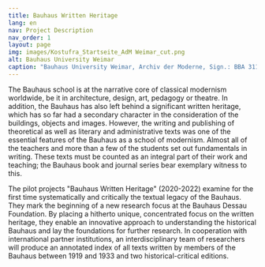 ```yaml
---
title: Bauhaus Written Heritage
lang: en
nav: Project Description
nav_order: 1
layout: page
img: images/Kostufra_Startseite_AdM Weimar_cut.png
alt: Bauhaus University Weimar
caption: "Bauhaus University Weimar, Archiv der Moderne, Sign.: BBA 311, Fotografin unbekannt"
---
```


The Bauhaus school is at the narrative core of classical modernism worldwide, be it in architecture, design, art,
pedagogy or theatre. In addition, the Bauhaus has also left behind a significant written heritage, which has so far
had a secondary character in the consideration of the buildings, objects and images. However, the writing and 
publishing of theoretical as well as literary and administrative texts was one of the essential features of the 
Bauhaus as a school of modernism. Almost all of the teachers and more than a few of the students set out fundamentals
in writing. These texts must be counted as an integral part of their work and teaching; the Bauhaus book and journal
series bear exemplary witness to this.
  
The pilot projects "Bauhaus Written Heritage" (2020-2022) examine for the first time systematically and critically
the textual legacy of the Bauhaus. They mark the beginning of a new research focus at the Bauhaus Dessau Foundation.
By placing a hitherto unique, concentrated focus on the written heritage, they enable an innovative approach to understanding
the historical Bauhaus and lay the foundations for further research. In cooperation with international partner institutions,
an interdisciplinary team of researchers will produce an annotated index of all texts written by members of the Bauhaus between
1919 and 1933 and two historical-critical editions.
